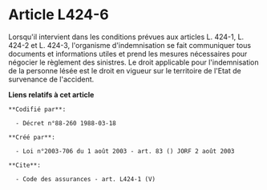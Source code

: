# Article L424-6

Lorsqu'il intervient dans les conditions prévues aux articles L. 424-1, L. 424-2 et L. 424-3, l'organisme d'indemnisation se
fait communiquer tous documents et informations utiles et prend les mesures nécessaires pour négocier le règlement des
sinistres. Le droit applicable pour l'indemnisation de la personne lésée est le droit en vigueur sur le territoire de l'Etat
de survenance de l'accident.

**Liens relatifs à cet article**

	**Codifié par**:

	  - Décret n°88-260 1988-03-18

	**Créé par**:

	  - Loi n°2003-706 du 1 août 2003 - art. 83 () JORF 2 août 2003

	**Cite**:

	  - Code des assurances - art. L424-1 (V)
